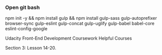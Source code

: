 
### Open git bash
npm init -y && npm install gulp && npm install gulp-sass gulp-autoprefixer browser-sync gulp-eslint gulp-concat gulp-uglify gulp-babel babel-core eslint-config-google


Udacity Front-End Development Coursework Helpful Courses

Section 3: Lesson 14-20.
